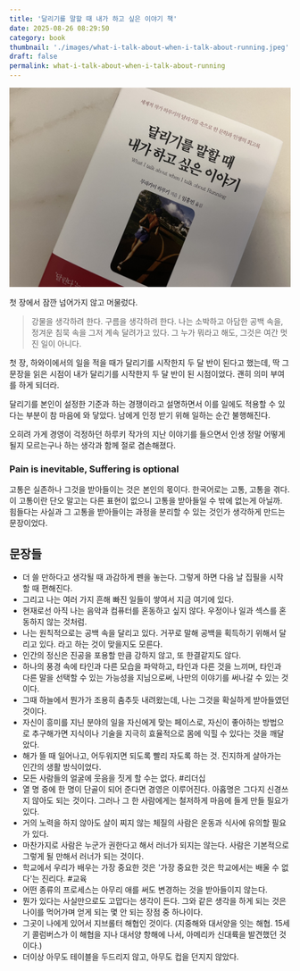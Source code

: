 ```yaml
---
title: '달리기를 말할 때 내가 하고 싶은 이야기 책'
date: 2025-08-26 08:29:50
category: book
thumbnail: './images/what-i-talk-about-when-i-talk-about-running.jpeg'
draft: false
permalink: what-i-talk-about-when-i-talk-about-running
---
```


![what-i-talk-about-when-i-talk-about-running](./images/what-i-talk-about-when-i-talk-about-running.jpeg)

첫 장에서 잠깐 넘어가지 않고 머물렀다.

> 강물을 생각하려 한다. 구름을 생각하려 한다.
> 나는 소박하고 아담한 공백 속을, 정겨운 침묵 속을 그저 계속 달려가고 있다.
> 그 누가 뭐라고 해도, 그것은 여간 멋진 일이 아니다.

첫 장, 하와이에서의 일을 적을 때가 달리기를 시작한지 두 달 반이 된다고 했는데, 딱 그 문장을 읽은 시점이 내가 달리기를 시작한지 두 달 반이 된 시점이었다. 괜히 의미 부여를 하게 되더라.

달리기를 본인이 설정한 기준과 하는 경쟁이라고 설명하면서 이를 일에도 적용할 수 있다는 부분이 참 마음에 와 닿았다. 남에게 인정 받기 위해 일하는 순간 불행해진다.

오히려 가게 경영이 걱정하던 하루키 작가의 지난 이야기를 들으면서 인생 정말 어떻게 될지 모르는구나 하는 생각과 함께 절로 겸손해졌다.

### Pain is inevitable, Suffering is optional
고통은 실존하나 그것을 받아들이는 것은 본인의 몫이다. 한국어로는 고통, 고통을 겪다. 이 고통이란 단오 말고는 다른 표현이 없으니 고통을 받아들일 수 밖에 없는게 아닐까. 힘들다는 사실과 그 고통을 받아들이는 과정을 분리할 수 있는 것인가 생각하게 만드는 문장이었다.

## 문장들
- 더 쓸 만하다고 생각될 때 과감하게 펜을 놓는다. 그렇게 하면 다음 날 집필을 시작할 때 편해진다.
- 그리고 나는 여러 가지 흔해 빠진 일들이 쌓여서 지금 여기에 있다.
- 현재로선 아직 나는 음악과 컴퓨터를 혼동하고 싶지 않다. 우정이나 일과 섹스를 혼동하지 않는 것처럼.
- 나는 원칙적으로는 공백 속을 달리고 있다. 거꾸로 말해 공백을 획득하기 위해서 달리고 있다. 라고 하는 것이 맞을지도 모른다.
- 인간의 정신은 진공을 포용할 만큼 강하지 않고, 또 한결같지도 않다.
- 하나의 풍경 속에 타인과 다른 모습을 파악하고, 타인과 다른 것을 느끼며, 타인과 다른 말을 선택할 수 있는 가능성을 지님으로써, 나만의 이야기를 써나갈 수 있는 것이다.
- 그때 하늘에서 뭔가가 조용히 춤추듯 내려왔는데, 나는 그것을 확실하게 받아들였던 것이다.
- 자신이 흥미를 지닌 분야의 일을 자신에게 맞는 페이스로, 자신이 좋아하는 방법으로 추구해가면 지식이나 기술을 지극히 효율적으로 몸에 익힐 수 있다는 것을 깨달았다.
- 해가 뜰 때 일어나고, 어두워지면 되도록 빨리 자도록 하는 것. 진지하게 살아가는 인간의 생활 방식이었다.
- 모든 사람들의 얼굴에 웃음을 짓게 할 수는 없다. #리더십 
- 열 명 중에 한 명이 단골이 되어 준다면 경영은 이루어진다. 아홉명은 그다지 신경쓰지 않아도 되는 것이다. 그러나 그 한 사람에게는 철저하게 마음에 들게 만들 필요가 있다.
- 거의 노력을 하지 않아도 살이 찌지 않는 체질의 사람은 운동과 식사에 유의할 필요가 있다.
- 마찬가지로 사람은 누군가 권한다고 해서 러너가 되지는 않는다. 사람은 기본적으로 그렇게 될 만해서 러너가 되는 것이다.
- 학교에서 우리가 배우는 가장 중요한 것은 '가장 중요한 것은 학교에서는 배울 수 없다'는 진리다. #교육
- 어떤 종류의 프로세스는 아무리 애를 써도 변경하는 것을 받아들이지 않는다.
- 뭔가 있다는 사실만으로도 고맙다는 생각이 든다. 그와 같은 생각을 하게 되는 것은 나이를 먹어가며 얻게 되는 몇 안 되는 장점 중 하나이다.
- 그곳이 나에게 있어서 지브롤터 해협인 것이다. (지중해와 대서양을 잇는 해협. 15세기 콜럼버스가 이 해협을 지나 대서양 항해에 나서, 아메리카 신대륙을 발견했던 것이다.)
- 더이상 아무도 테이블을 두드리지 않고, 아무도 컵을 던지지 않았다.
